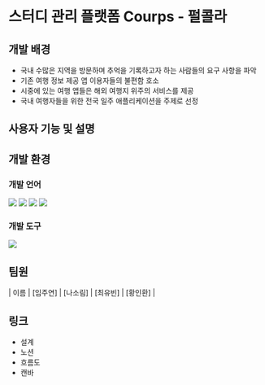 # 스터디 관리 플랫폼 Courps - 펄콜라

## 개발 배경
- 국내 수많은 지역을 방문하며 추억을 기록하고자 하는 사람들의 요구 사항을 파악 
- 기존 여행 정보 제공 앱 이용자들의 불편함 호소
- 시중에 있는 여행 앱들은 해외 여행지 위주의 서비스를 제공
- 국내 여행자들을 위한 전국 일주 애플리케이션을 주제로 선정

## 사용자 기능 및 설명

   
## 개발 환경

### 개발 언어
<img src="https://img.shields.io/badge/JAVA-F05138?style=flat-square&logo=Java&logoColor=white"/></a> 
<img src="https://img.shields.io/badge/JavaScript-F7DF1E?style=flat-square&logo=JavaScript&logoColor=white"/></a> 
<img src="https://img.shields.io/badge/HTML5-E34F26?style=flat-square&logo=HTML5&logoColor=white"/>
<img src="https://img.shields.io/badge/CSS3-1572B6?style=flat-square&logo=CSS3&logoColor=white"/><br>

### 개발 도구
<img src="https://img.shields.io/badge/IntelliJ IDEA-000000?style=flat-square&logo=IntelliJ IDEA&logoColor=white"/>

## 팀원 
| 이름 | [임주연] | [나소림] | [최유빈] | [황인환] |

## 링크
- 설계
<a href="https://docs.google.com/spreadsheets/d/14Z0zdBLtv-mLzSQJE9pQVKHprFdYu_0bGnwPEIGf0cs/edit?usp=sharing"></a>
- 노션
<a href="https://www.notion.so/invite/513a0c4ef09969deaaa9f8832c833d402745f2db"></a>
- 흐름도
<a href="https://drive.google.com/file/d/1o6zsET_9LJK6UwQI0lv8NXrdiVv8S08i/view?usp=sharing"></a>
- 캔바
<a href="https://www.canva.com/design/DAGCom7553E/sW2UTp-rFEHfjmxXvBHt9g/edit?utm_content=DAGCom7553E&utm_campaign=designshare&utm_medium=link2&utm_source=sharebutton"></a>
